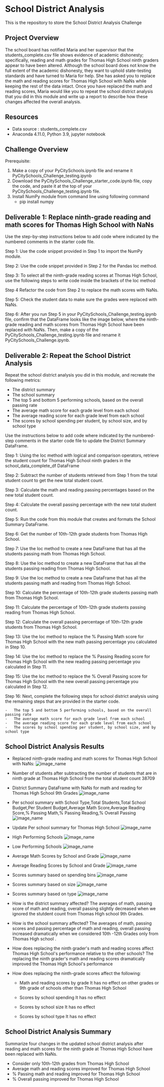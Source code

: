 # School District Analysis
This is the repository to store the School District Analysis Challenge

## Project Overview
The school board has notified Maria and her supervisor that the students_complete.csv file shows evidence of academic dishonesty; specifically, reading and math grades for Thomas High School ninth graders appear to have been altered. Although the school board does not know the full extent of the academic dishonesty, they want to uphold state-testing standards and have turned to Maria for help. She has asked you to replace the math and reading scores for Thomas High School with NaNs while keeping the rest of the data intact. Once you have replaced the math and reading scores, Maria would like you to repeat the school district analysis that you did in this module and write up a report to describe how these changes affected the overall analysis.

## Resources
- Data source : students_complete.csv
- Anaconda 4.11.0, Python 3.9, jupyter notebook

## Challenge Overview
Prerequisite:
1. Make a copy of your PyCitySchools.ipynb file and rename it PyCitySchools_Challenge_testing.ipynb
2. Download the PyCitySchools_Challenge_starter_code.ipynb file, copy the code, and paste it at the top of your PyCitySchools_Challenge_testing.ipynb file.
3. Install NumPy module from command line using following command
    -   pip install numpy


## Deliverable 1: Replace ninth-grade reading and math scores for Thomas High School with NaNs

Use the step-by-step instructions below to add code where indicated by the numbered comments in the starter code file.

Step 1: Use the code snippet provided in Step 1 to import the NumPy module.

Step 2: Use the code snippet provided in Step 2 for the Pandas loc method.
	   
Step 3: To select all the ninth-grade reading scores at Thomas High School, use the following steps to write code inside the brackets of the loc method

Step 4 Refactor the code from Step 2 to replace the math scores with NaNs.

Step 5: Check the student data to make sure the grades were replaced with NaNs.

Step 6: After you run Step 5 in your PyCitySchools_Challenge_testing.ipynb file, confirm that the DataFrame looks like the image below, where the ninth-grade reading and math scores from Thomas High School have been replaced with NaNs. Then, make a copy of the PyCitySchools_Challenge_testing.ipynb file and rename it PyCitySchools_Challenge.ipynb.

## Deliverable 2: Repeat the School District Analysis 

Repeat the school district analysis you did in this module, and recreate the following metrics:

-   The district summary
-   The school summary
-   The top 5 and bottom 5 performing schools, based on the overall passing rate
-   The average math score for each grade level from each school
-   The average reading score for each grade level from each school
-   The scores by school spending per student, by school size, and by school type

Use the instructions below to add code where indicated by the numbered-step comments in the starter code file to update the District Summary DataFrame.

Step 1: Using the loc method with logical and comparison operators, retrieve the student count for Thomas High School ninth graders in the school_data_complete_df DataFrame

Step 2: Subtract the number of students retrieved from Step 1 from the total student count to get the new total student count.
	   
Step 3: Calculate the math and reading passing percentages based on the new total student count.

Step 4: Calculate the overall passing percentage with the new total student count.

Step 5: Run the code from this module that creates and formats the School Summary DataFrame.

Step 6: Get the number of 10th-12th grade students from Thomas High School.

Step 7: Use the loc method to create a new DataFrame that has all the students passing math from Thomas High School.

Step 8: Use the loc method to create a new DataFrame that has all the students passing reading from Thomas High School.

Step 9: Use the loc method to create a new DataFrame that has all the students passing math and reading from Thomas High School.

Step 10: Calculate the percentage of 10th-12th grade students passing math from Thomas High School.

Step 11: Calculate the percentage of 10th-12th grade students passing reading from Thomas High School.

Step 12: Calculate the overall passing percentage of 10th-12th grade students from Thomas High School.

Step 13: Use the loc method to replace the % Passing Math score for Thomas High School with the new math passing percentage you calculated in Step 10.

Step 14: Use the loc method to replace the % Passing Reading score for Thomas High School with the new reading passing percentage you calculated in Step 11.

Step 15: Use the loc method to replace the % Overall Passing score for Thomas High School with the new overall passing percentage you calculated in Step 12.

Step 16: Next, complete the following steps for school district analysis using the remaining steps that are provided in the starter code.

    -   The top 5 and bottom 5 performing schools, based on the overall passing rate
    -   The average math score for each grade level from each school
    -   The average reading score for each grade level from each school
    -   The scores by school spending per student, by school size, and by school type

## School District Analysis Results

- Replaced ninth-grade reading and math scores for Thomas High School with NaNs:
![image_name](https://github.com/raneymjohnGit/stock-analysis/blob/main/Resources/VBA_Challenge_2017.png)


- Number of students after subtracting the number of students that are in ninth grade at Thomas High School from the total student count 
  38709

-   District Summary DataFrame with NaNs for math and reading for Thomas High School 9th Grades
    ![image_name](https://github.com/raneymjohnGit/stock-analysis/blob/main/Resources/VBA_Challenge_2017.png)
    
-   Per school summary with School Type,Total Students,Total School Budget,Per Student Budget,Average Math Score,Average Reading Score,% Passing Math,% Passing Reading,% Overall Passing
    ![image_name](https://github.com/raneymjohnGit/stock-analysis/blob/main/Resources/VBA_Challenge_2017.png)

-   Update Per school summary for Thomas High School 
    ![image_name](https://github.com/raneymjohnGit/stock-analysis/blob/main/Resources/VBA_Challenge_2017.png)

-   High Performing Schools
    ![image_name](https://github.com/raneymjohnGit/stock-analysis/blob/main/Resources/VBA_Challenge_2017.png)

-   Low Performing Schools
    ![image_name](https://github.com/raneymjohnGit/stock-analysis/blob/main/Resources/VBA_Challenge_2017.png)

-   Average Math Scores by School and Grade 
    ![image_name](https://github.com/raneymjohnGit/stock-analysis/blob/main/Resources/VBA_Challenge_2017.png)  

-   Average Reading Scores by School and Grade 
    ![image_name](https://github.com/raneymjohnGit/stock-analysis/blob/main/Resources/VBA_Challenge_2017.png) 

-   Scores summary based on spending bins
    ![image_name](https://github.com/raneymjohnGit/stock-analysis/blob/main/Resources/VBA_Challenge_2017.png) 

-   Scores summary based on size
    ![image_name](https://github.com/raneymjohnGit/stock-analysis/blob/main/Resources/VBA_Challenge_2017.png) 

-   Scores summary based on type
    ![image_name](https://github.com/raneymjohnGit/stock-analysis/blob/main/Resources/VBA_Challenge_2017.png)

-   How is the district summary affected?
    The  averages of math, passing score of math and reading, overall passing slightly decreased when we ignored the stutdent count from Thomas High school 9th Grades.

-   How is the school summary affected?
    The  averages of math, passing scores and passing percentage of math and reading, overall passing increased dramatically when we considered 10th -12th Grades only from Thomas
    High school .

-   How does replacing the ninth grader's math and reading scores affect Thomas High School's performance relative to the other schools?
    The replacing the ninth grader's math and reading scores dramatically improved the Thomas High School's performance

-   How does replacing the ninth-grade scores affect the following:
    
    -   Math and reading scores by grade
        It has no effect on other grades or 9th grade of schools other than Thomas High School
    
    -   Scores by school spending
        It has no effect
    
    -   Scores by school size
        It has no effect
    
    -   Scores by school type
        It has no effect

## School District Analysis Summary
Summarize four changes in the updated school district analysis after reading and math scores for the ninth grade at Thomas High School have been replaced with NaNs.
- Consider only 10th-12th grades from Thomas High School
- Average math and reading scores improved for Thomas High School
- % Passing math and reading improved for Thomas High School
- % Overall passing improved for Thomas High School

